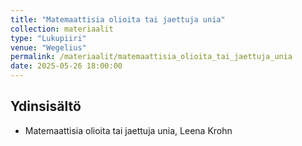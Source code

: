 ```yaml
---
title: "Matemaattisia olioita tai jaettuja unia"
collection: materiaalit
type: "Lukupiiri"
venue: "Wegelius"
permalink: /materiaalit/matemaattisia_olioita_tai_jaettuja_unia
date: 2025-05-26 18:00:00
---
```


## Ydinsisältö
- Matemaattisia olioita tai jaettuja unia, Leena Krohn


